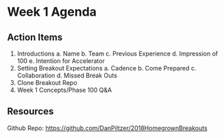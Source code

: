 # Week 1 Agenda

## Action Items

1. Introductions
	a. Name
	b. Team
	c. Previous Experience
	d. Impression of 100
	e. Intention for Accelerator
2. Setting Breakout Expectations
	a. Cadence
	b. Come Prepared
	c. Collaboration
	d. Missed Break Outs
3. Clone Breakout Repo
4. Week 1 Concepts/Phase 100 Q&A

## Resources

Github Repo: https://github.com/DanPiltzer/2018HomegrownBreakouts